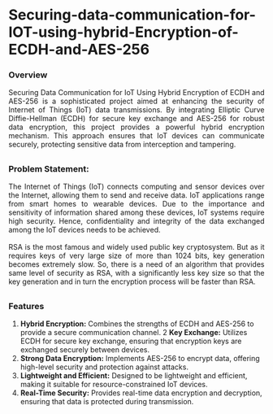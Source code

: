 # Securing-data-communication-for-IOT-using-hybrid-Encryption-of-ECDH-and-AES-256

### Overview
<div align="justify">
Securing Data Communication for IoT Using Hybrid Encryption of ECDH and AES-256 is a sophisticated project aimed at enhancing the security of Internet of Things (IoT) data transmissions. By integrating Elliptic Curve Diffie-Hellman (ECDH) for secure key exchange and AES-256 for robust data encryption, this project provides a powerful hybrid encryption mechanism. This approach ensures that IoT devices can communicate securely, protecting sensitive data from interception and tampering.
</div>

##

### Problem Statement:
<div align="justify">
The Internet of Things (IoT) connects computing and sensor devices over the Internet, allowing them to send and receive data. IoT applications range from smart homes to wearable devices. Due to the importance and sensitivity of information shared among these devices, IoT systems require high security. Hence, confidentiality and integrity of the data exchanged among the IoT devices needs to be achieved. 
</div>
<br/>
<div align="justify">
RSA is the most famous and widely used public key cryptosystem. But as it requires keys of very large size of more than 1024 bits, key generation becomes extremely slow. So, there is a need of an algorithm that provides same level of security as RSA, with a significantly less key size so that the key generation and in turn the encryption process will be faster than RSA.
</div>

##

### Features
1.	**Hybrid Encryption:** Combines the strengths of ECDH and AES-256 to provide a secure communication channel.
2	  **Key Exchange:** Utilizes ECDH for secure key exchange, ensuring that encryption keys are exchanged securely between devices.
3.	**Strong Data Encryption:** Implements AES-256 to encrypt data, offering high-level security and protection against attacks.
4.	**Lightweight and Efficient:** Designed to be lightweight and efficient, making it suitable for resource-constrained IoT devices.
5.	**Real-Time Security:** Provides real-time data encryption and decryption, ensuring that data is protected during transmission.
